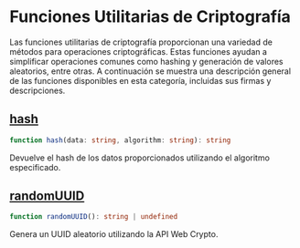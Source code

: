 # Funciones Utilitarias de Criptografía

Las funciones utilitarias de criptografía proporcionan una variedad de métodos para operaciones criptográficas. Estas funciones ayudan a simplificar operaciones comunes como hashing y generación de valores aleatorios, entre otras. A continuación se muestra una descripción general de las funciones disponibles en esta categoría, incluidas sus firmas y descripciones.

## [hash](./hash.md)
```typescript
function hash(data: string, algorithm: string): string
```
Devuelve el hash de los datos proporcionados utilizando el algoritmo especificado.

## [randomUUID](./randomUUID.md)
```typescript
function randomUUID(): string | undefined
```
Genera un UUID aleatorio utilizando la API Web Crypto.
